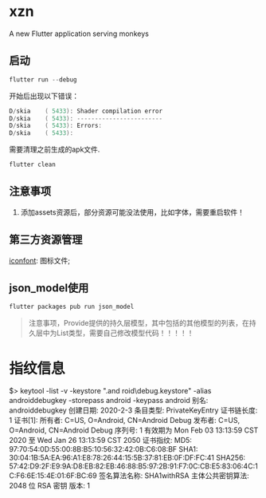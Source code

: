 # xzn

A new Flutter application serving monkeys

## 启动
```powershell
flutter run --debug
```
开始后出现以下错误：
```powershell
D/skia    ( 5433): Shader compilation error
D/skia    ( 5433): ------------------------
D/skia    ( 5433): Errors:
D/skia    ( 5433): 
```
需要清理之前生成的apk文件.
```powershell
flutter clean
```

## 注意事项
1. 添加assets资源后，部分资源可能没法使用，比如字体，需要重启软件！

## 第三方资源管理
[iconfont](https://www.iconfont.cn/): 图标文件;

## json_model使用
```dart
flutter packages pub run json_model
```
> 注意事项，Provide提供的持久层模型，其中包括的其他模型的列表，在持久层中为List<Dynamic>类型，需要自己修改模型代码！！！！！

# 指纹信息
$> keytool -list -v -keystore "\.and
roid\debug.keystore" -alias androiddebugkey -storepass android -keypass android
别名: androiddebugkey
创建日期: 2020-2-3
条目类型: PrivateKeyEntry
证书链长度: 1
证书[1]:
所有者: C=US, O=Android, CN=Android Debug
发布者: C=US, O=Android, CN=Android Debug
序列号: 1
有效期为 Mon Feb 03 13:13:59 CST 2020 至 Wed Jan 26 13:13:59 CST 2050
证书指纹:
         MD5:  97:70:54:0D:55:00:8B:B5:10:56:32:42:0B:C6:08:BF
         SHA1: 30:04:1B:5A:EA:96:A1:E8:78:26:44:15:5B:37:81:EB:0F:DF:FC:41
         SHA256: 57:42:D9:2F:E9:9A:D8:EB:82:EB:46:88:B5:97:2B:91:F7:0C:CB:E5:83:06:4C:1C:F6:6E:15:4E:01:6F:BC:69
签名算法名称: SHA1withRSA
主体公共密钥算法: 2048 位 RSA 密钥
版本: 1
